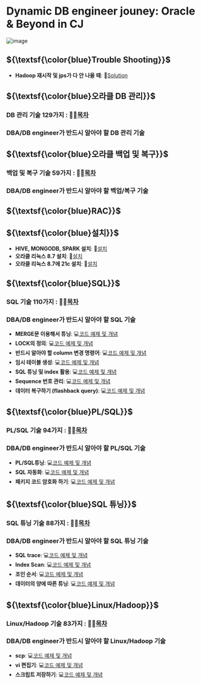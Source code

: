 # Dynamic DB engineer jouney: Oracle & Beyond in CJ 

![image](https://github.com/park-harry/psh_oracle/assets/83077836/2698caa4-5e04-458e-8ee2-f719a2875f23)
## ${\textsf{\color{blue}Trouble Shooting}}$	
- **Hadoop 재시작 및 jps가 다 안 나올 때**: 🔑[Solution](https://www.notion.so/Hadoop-jps-267720d3f6734514805fc3e4aad80dc3)

## ${\textsf{\color{blue}오라클 DB 관리}}$	
### DB 관리 기술 129가지 : 👨‍💻[목차](https://www.notion.so/d6170d74b8a34274a32e0eecfb704dc7)

### DBA/DB engineer가 반드시 알아야 할 DB 관리 기술 

## ${\textsf{\color{blue}오라클 백업 및 복구}}$	
### 백업 및 복구 기술 59가지 : 👨‍💻[목차](https://www.notion.so/9d59c56ef0eb4f5db3851b826a3c1786)

### DBA/DB engineer가 반드시 알아야 할 백업/복구 기술 

## ${\textsf{\color{blue}RAC}}$	

## ${\textsf{\color{blue}설치}}$	
- **HIVE, MONGODB, SPARK 설치**: 🔧[설치](https://www.notion.so/Special-HIVE-MONGODB-SPARK-f3700cf1a9f048c98ee6b33a641ce4ca)
- **오라클 리눅스 8.7 설치**: 🔧[설치](https://www.notion.so/5-21c-7b9358c5f6f64dca8f69cbb6edb1c03f)
- **오라클 리눅스 8.7에 21c 설치**: 🔧[설치]((https://www.notion.so/6-8-7-21c-e8155e9410a64a7fa2dcd11ff6e55325))

## ${\textsf{\color{blue}SQL}}$	
### SQL 기술 110가지 : 👨‍💻[목차](https://www.notion.so/SQL-4ca77ee7394040b2b16fa4212cbe985a)

### DBA/DB engineer가 반드시 알아야 할 SQL 기술 
- **MERGE문 이용해서 튜닝**: 💻[코드 예제 및 개념](https://www.notion.so/82-MERGE-a668c8e85a82401f8370312a6b884b8f)
- **LOCK의 정의**: 💻[코드 예제 및 개념](https://www.notion.so/83-LOCK-15c8c92bf1634d6a8e0f1639898696db)
- **반드시 알아야 할 column 변경 명령어**: 💻[코드 예제 및 개념](https://www.notion.so/93-CREATE-TABLE-f4d1f8466e844e60b7a54327b3612494)
- **임시 테이블 생성**: 💻[코드 예제 및 개념](https://www.notion.so/94-CREATE-TEMPORARY-TABLE-366995f5486344028cea3e32db068ac2)
- **SQL 튜닝 및 index 활용**: 💻[코드 예제 및 개념](https://www.notion.so/97-INDEX-54c21fcd8c704fa19d800e1ee1896045)
- **Sequence 번호 관리**: 💻[코드 예제 및 개념](https://www.notion.so/98-SEQUENCE-85ccbc7ca3714bac869edb2afcdca5b8)
- **데이터 복구하기 (flashback query)**: 💻[코드 예제 및 개념](https://www.notion.so/Speical-Flashback-1fd481d91ef945409ce9a50c56b8324f)

## ${\textsf{\color{blue}PL/SQL}}$	
### PL/SQL 기술 94가지 : 👨‍💻[목차](https://www.notion.so/PL-SQL-cc0d87a31bed4aceab705a8bdecbc242)

### DBA/DB engineer가 반드시 알아야 할 PL/SQL 기술 
- **PL/SQL튜닝**: 💻[코드 예제 및 개념](https://www.notion.so/Special-PL-SQL-4e678beb57184c1e9cad0ea0b3b8b610)
- **SQL 자동화**: 💻[코드 예제 및 개념](https://www.notion.so/Special-SQL-a4fb05b855dc46a78a3ee76844b7a70b)
- **패키지 코드 암호화 하기**: 💻[코드 예제 및 개념](https://www.notion.so/93-PL-SQL-80ec3a2ec45d4a4fb4218d13a87f1645)

## ${\textsf{\color{blue}SQL 튜닝}}$	
### SQL 튜닝 기술 88가지 : 👨‍💻[목차](https://www.notion.so/SQL-533bb3d04bae4cd7abfe27f3b24a91b9)

### DBA/DB engineer가 반드시 알아야 할 SQL 튜닝 기술 
- **SQL trace**: 💻[코드 예제 및 개념](https://www.notion.so/Special-SQL-trace-b0fb31bb095844bab377e7cbb55ebd66)
- **Index Scan**: 💻[코드 예제 및 개념](https://www.notion.so/Special-Index-Scan-3c2f192a89544a2294efeb69776e5b6d)
- **조인 순서**: 💻[코드 예제 및 개념](https://www.notion.so/Special-e225deaa6f234e5c8ec4c83cd6dbb92e)
- **데이터의 양에 따른 튜닝**: 💻[코드 예제 및 개념](https://www.notion.so/Special-4980b863fdd543bfa9b405a98ea06277)

## ${\textsf{\color{blue}Linux/Hadoop}}$	
### Linux/Hadoop  기술 83가지 : 👨‍💻[목차](https://www.notion.so/Linux-Hadoop-4f6bb1189f5c4920ae258080788a088e)

### DBA/DB engineer가 반드시 알아야 할 Linux/Hadoop 기술 
- **scp**: 💻[코드 예제 및 개념](https://www.notion.so/31-scp-dba-5b6fa6d237bf4f27bec8525b1191c80c)
- **vi 편집기**: 💻[코드 예제 및 개념](https://www.notion.so/32-vi-5285320115a643d6974615147e7db2b4)
- **스크립트 저장하기**: 💻[코드 예제 및 개념](https://www.notion.so/33-dba-4f15cdfbe72c4134b4d4ac820f74c046)


